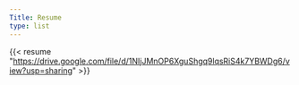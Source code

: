 ```yaml
---
Title: Resume
type: list
---
```


{{< resume "https://drive.google.com/file/d/1NIjJMnOP6XguShgq9lqsRiS4k7YBWDg6/view?usp=sharing" >}}
